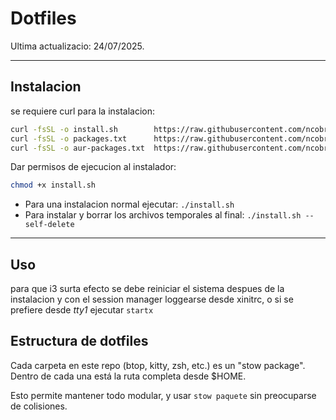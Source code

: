 # Dotfiles

Ultima actualizacio: 24/07/2025.

- - -

## Instalacion

se requiere curl para la instalacion:
~~~bash
curl -fsSL -o install.sh        https://raw.githubusercontent.com/ncobr/dotfiles/main/install.sh
curl -fsSL -o packages.txt      https://raw.githubusercontent.com/ncobr/dotfiles/main/packages.txt
curl -fsSL -o aur-packages.txt  https://raw.githubusercontent.com/ncobr/dotfiles/main/aur-packages.txt
~~~

Dar permisos de ejecucion al instalador:
~~~bash
chmod +x install.sh
~~~

- Para una instalacion normal ejecutar: `./install.sh`
- Para instalar y borrar los archivos temporales al final: `./install.sh --self-delete`

- - -

## Uso
para que i3 surta efecto se debe reiniciar el sistema despues de la instalacion y con el
session manager loggearse desde xinitrc, o si se prefiere desde *tty1* ejecutar `startx`

## Estructura de dotfiles

Cada carpeta en este repo (btop, kitty, zsh, etc.) es un "stow package".
Dentro de cada una está la ruta completa desde $HOME.

Esto permite mantener todo modular, y usar `stow paquete` sin preocuparse de colisiones.


